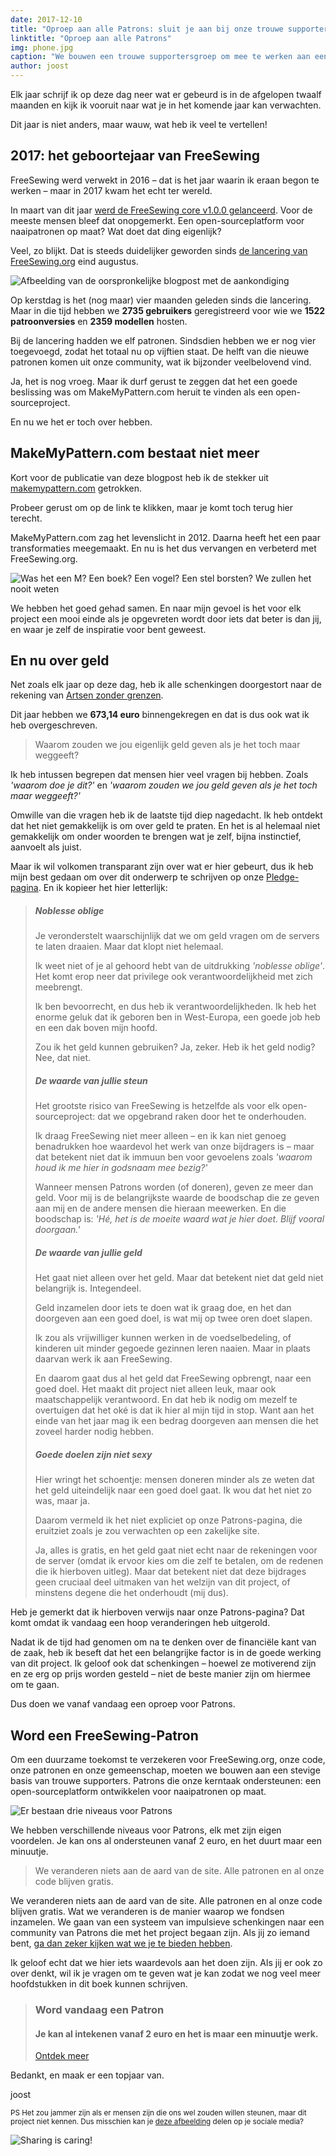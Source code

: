 ```yaml
---
date: 2017-12-10
title: "Oproep aan alle Patrons: sluit je aan bij onze trouwe supportersgroep"
linktitle: "Oproep aan alle Patrons"
img: phone.jpg
caption: "We bouwen een trouwe supportersgroep om mee te werken aan een duurzame toekomst voor FreeSewing.org, onze code, onze patronen en onze community."
author: joost
---
```


Elk jaar schrijf ik op deze dag neer wat er gebeurd is in de afgelopen twaalf maanden en kijk ik vooruit naar wat je in het komende jaar kan verwachten.

Dit jaar is niet anders, maar wauw, wat heb ik veel te vertellen!

## 2017: het geboortejaar van FreeSewing

FreeSewing werd verwekt in 2016 – dat is het jaar waarin ik eraan begon te werken – maar in 2017 kwam het echt ter wereld.

In maart van dit jaar [werd de FreeSewing core v1.0.0 gelanceerd](/blog/announcing-freesewing/). Voor de meeste mensen bleef dat onopgemerkt. Een open-sourceplatform voor naaipatronen op maat? Wat doet dat ding eigenlijk?

Veel, zo blijkt. Dat is steeds duidelijker geworden sinds [de lancering van FreeSewing.org](/blog/open-for-business/) eind augustus.

![Afbeelding van de oorspronkelijke blogpost met de aankondiging](open.jpg)

Op kerstdag is het (nog maar) vier maanden geleden sinds die lancering. Maar in die tijd hebben we **2735 gebruikers** geregistreerd voor wie we **1522 patroonversies** en **2359 modellen** hosten.

Bij de lancering hadden we elf patronen. Sindsdien hebben we er nog vier toegevoegd, zodat het totaal nu op vijftien staat. De helft van die nieuwe patronen komen uit onze community, wat ik bijzonder veelbelovend vind.

Ja, het is nog vroeg. Maar ik durf gerust te zeggen dat het een goede beslissing was om MakeMyPattern.com heruit te vinden als een open-sourceproject.

En nu we het er toch over hebben.

## MakeMyPattern.com bestaat niet meer
Kort voor de publicatie van deze blogpost heb ik de stekker uit [makemypattern.com](https://makemypattern.com/) getrokken.

Probeer gerust om op de link te klikken, maar je komt toch terug hier terecht.

MakeMyPattern.com zag het levenslicht in 2012. Daarna heeft het een paar transformaties meegemaakt. En nu is het dus vervangen en verbeterd met FreeSewing.org.

![Was het een M? Een boek? Een vogel? Een stel borsten? We zullen het nooit weten](mmp.png)

We hebben het goed gehad samen. En naar mijn gevoel is het voor elk project een mooi einde als je opgevreten wordt door iets dat beter is dan jij, en waar je zelf de inspiratie voor bent geweest.

## En nu over geld
Net zoals elk jaar op deze dag, heb ik alle schenkingen doorgestort naar de rekening van [Artsen zonder grenzen](http://www.msf.org/).

Dit jaar hebben we **673,14 euro** binnengekregen en dat is dus ook wat ik heb overgeschreven.

> Waarom zouden we jou eigenlijk geld geven als je het toch maar weggeeft?

Ik heb intussen begrepen dat mensen hier veel vragen bij hebben. Zoals *'waarom doe je dit?'* en *'waarom zouden we jou geld geven als je het toch maar weggeeft?'*

Omwille van die vragen heb ik de laatste tijd diep nagedacht. Ik heb ontdekt dat het niet gemakkelijk is om over geld te praten. En het is al helemaal niet gemakkelijk om onder woorden te brengen wat je zelf, bijna instinctief, aanvoelt als juist.

Maar ik wil volkomen transparant zijn over wat er hier gebeurt, dus ik heb mijn best gedaan om over dit onderwerp te schrijven op onze [Pledge-pagina](/about/pledge). En ik kopieer het hier letterlijk:

> ##### Noblesse oblige
> 
> Je veronderstelt waarschijnlijk dat we om geld vragen om de servers te laten draaien. Maar dat klopt niet helemaal.
> 
> Ik weet niet of je al gehoord hebt van de uitdrukking *'noblesse oblige'*. Het komt erop neer dat privilege ook verantwoordelijkheid met zich meebrengt.
> 
> Ik ben bevoorrecht, en dus heb ik verantwoordelijkheden. Ik heb het enorme geluk dat ik geboren ben in West-Europa, een goede job heb en een dak boven mijn hoofd.
> 
> Zou ik het geld kunnen gebruiken? Ja, zeker. Heb ik het geld nodig? Nee, dat niet.
> 
> ##### De waarde van jullie steun
> 
> Het grootste risico van FreeSewing is hetzelfde als voor elk open-sourceproject: dat we opgebrand raken door het te onderhouden.
> 
> Ik draag FreeSewing niet meer alleen – en ik kan niet genoeg benadrukken hoe waardevol het werk van onze bijdragers is – maar dat betekent niet dat ik immuun ben voor gevoelens zoals *'waarom houd ik me hier in godsnaam mee bezig?'*
> 
> Wanneer mensen Patrons worden (of doneren), geven ze meer dan geld. Voor mij is de belangrijkste waarde de boodschap die ze geven aan mij en de andere mensen die hieraan meewerken. En die boodschap is: *'Hé, het is de moeite waard wat je hier doet. Blijf vooral doorgaan.'*
> 
> ##### De waarde van jullie geld
> 
> Het gaat niet alleen over het geld. Maar dat betekent niet dat geld niet belangrijk is. Integendeel.
> 
> Geld inzamelen door iets te doen wat ik graag doe, en het dan doorgeven aan een goed doel, is wat mij op twee oren doet slapen.
> 
> Ik zou als vrijwilliger kunnen werken in de voedselbedeling, of kinderen uit minder gegoede gezinnen leren naaien. Maar in plaats daarvan werk ik aan FreeSewing.
> 
> En daarom gaat dus al het geld dat FreeSewing opbrengt, naar een goed doel. Het maakt dit project niet alleen leuk, maar ook maatschappelijk verantwoord. En dat heb ik nodig om mezelf te overtuigen dat het oké is dat ik hier al mijn tijd in stop. Want aan het einde van het jaar mag ik een bedrag doorgeven aan mensen die het zoveel harder nodig hebben.
> 
> ##### Goede doelen zijn niet sexy
> 
> Hier wringt het schoentje: mensen doneren minder als ze weten dat het geld uiteindelijk naar een goed doel gaat. Ik wou dat het niet zo was, maar ja.
> 
> Daarom vermeld ik het niet expliciet op onze Patrons-pagina, die eruitziet zoals je zou verwachten op een zakelijke site.
> 
> Ja, alles is gratis, en het geld gaat niet echt naar de rekeningen voor de server (omdat ik ervoor kies om die zelf te betalen, om de redenen die ik hierboven uitleg). Maar dat betekent niet dat deze bijdrages geen cruciaal deel uitmaken van het welzijn van dit project, of minstens degene die het onderhoudt (mij dus).

Heb je gemerkt dat ik hierboven verwijs naar onze Patrons-pagina? Dat komt omdat ik vandaag een hoop veranderingen heb uitgerold.

Nadat ik de tijd had genomen om na te denken over de financiële kant van de zaak, heb ik beseft dat het een belangrijke factor is in de goede werking van dit project. Ik geloof ook dat schenkingen – hoewel ze motiverend zijn en ze erg op prijs worden gesteld – niet de beste manier zijn om hiermee om te gaan.

Dus doen we vanaf vandaag een oproep voor Patrons.

## Word een FreeSewing-Patron

Om een duurzame toekomst te verzekeren voor FreeSewing.org, onze code, onze patronen en onze gemeenschap, moeten we bouwen aan een stevige basis van trouwe supporters. Patrons die onze kerntaak ondersteunen: een open-sourceplatform ontwikkelen voor naaipatronen op maat.

![Er bestaan drie niveaus voor Patrons](patron-medals.jpg)

We hebben verschillende niveaus voor Patrons, elk met zijn eigen voordelen. Je kan ons al ondersteunen vanaf 2 euro, en het duurt maar een minuutje.

> We veranderen niets aan de aard van de site. Alle patronen en al onze code blijven gratis.

We veranderen niets aan de aard van de site. Alle patronen en al onze code blijven gratis. Wat we veranderen is de manier waarop we fondsen inzamelen. We gaan van een systeem van impulsieve schenkingen naar een community van Patrons die met het project begaan zijn. Als jij zo iemand bent, [ga dan zeker kijken wat we je te bieden hebben](/patrons/join).

Ik geloof echt dat we hier iets waardevols aan het doen zijn. Als jij er ook zo over denkt, wil ik je vragen om te geven wat je kan zodat we nog veel meer hoofdstukken in dit boek kunnen schrijven.

> ### Word vandaag een Patron
> 
> #### Je kan al intekenen vanaf 2 euro en het is maar een minuutje werk.
> 
> [Ontdek meer](/patrons/join)

Bedankt, en maak er een topjaar van.

joost

<small>PS Het zou jammer zijn als er mensen zijn die ons wel zouden willen steunen, maar dit project niet kennen. 
Dus misschien kan je [deze afbeelding](patrons-ig.png) delen op je sociale media? <i class="fa fa-arrow-down" aria-hidden="true"></i></small>

![Sharing is caring!](patrons-ig.png)
